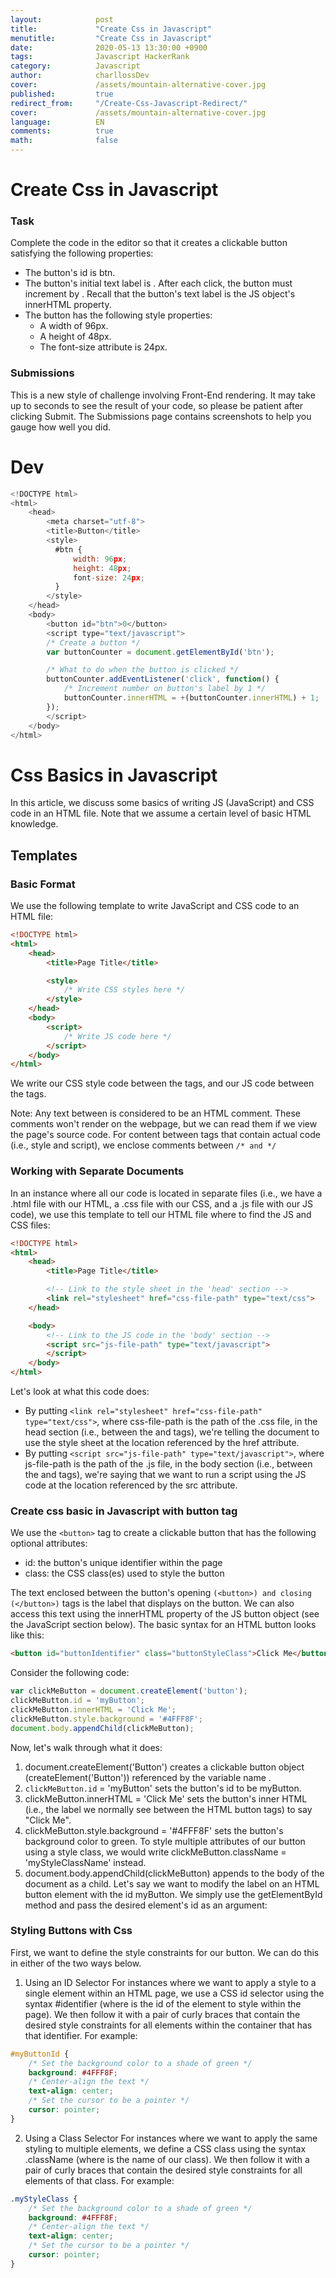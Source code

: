 ```yaml
---
layout:            post
title:             "Create Css in Javascript"
menutitle:         "Create Css in Javascript"
date:              2020-05-13 13:30:00 +0900
tags:              Javascript HackerRank
category:          Javascript
author:            charllossDev
cover:             /assets/mountain-alternative-cover.jpg
published:         true
redirect_from:     "/Create-Css-Javascript-Redirect/"
cover:             /assets/mountain-alternative-cover.jpg
language:          EN
comments:          true
math:			   false
---
```


# Create Css in Javascript

### Task

Complete the code in the editor so that it creates a clickable button satisfying the following properties:

* The button's id is btn.
* The button's initial text label is . After each click, the button must increment by . Recall that the button's text label is the JS object's innerHTML property.
* The button has the following style properties:
  + A width of 96px.
  + A height of 48px.
  + The font-size attribute is 24px.

### Submissions

This is a new style of challenge involving Front-End rendering. It may take up to  seconds to see the result of your code, so please be patient after clicking Submit. The Submissions page contains screenshots to help you gauge how well you did.

# Dev
```js
<!DOCTYPE html>
<html>
    <head>
        <meta charset="utf-8">
        <title>Button</title>
        <style>
          #btn {
              width: 96px;
              height: 48px;
              font-size: 24px;
          }
        </style>
    </head>
    <body>
        <button id="btn">0</button>
        <script type="text/javascript">
        /* Create a button */
        var buttonCounter = document.getElementById('btn');

        /* What to do when the button is clicked */
        buttonCounter.addEventListener('click', function() {
            /* Increment number on button's label by 1 */
            buttonCounter.innerHTML = +(buttonCounter.innerHTML) + 1;
        });
        </script>
    </body>
</html>

```

# Css Basics in Javascript
In this article, we discuss some basics of writing JS (JavaScript) and CSS code in an HTML file. Note that we assume a certain level of basic HTML knowledge.

## Templates

### Basic Format
We use the following template to write JavaScript and CSS code to an HTML file:

```html
<!DOCTYPE html>
<html>
    <head>
        <title>Page Title</title>

        <style>
            /* Write CSS styles here */
        </style>
    </head>
    <body>
        <script>
            /* Write JS code here */
        </script>
    </body>
</html>
```

We write our CSS style code between the <style> and </style> tags, and our JS code between the <script> and </script> tags.

Note: Any text between <!-- and --> is considered to be an HTML comment. These comments won't render on the webpage, but we can read them if we view the page's source code. For content between tags that contain actual code (i.e., style and script), we enclose comments between `/* and */`

### Working with Separate Documents
In an instance where all our code is located in separate files (i.e., we have a .html file with our HTML, a .css file with our CSS, and a .js file with our JS code), we use this template to tell our HTML file where to find the JS and CSS files:

```html
<!DOCTYPE html>
<html>
    <head>
        <title>Page Title</title>

        <!-- Link to the style sheet in the 'head' section -->
        <link rel="stylesheet" href="css-file-path" type="text/css">
    </head>

    <body>
        <!-- Link to the JS code in the 'body' section -->
        <script src="js-file-path" type="text/javascript">
        </script>
    </body>
</html>
```
Let's look at what this code does:

* By putting `<link rel="stylesheet" href="css-file-path" type="text/css">`, where css-file-path is the path of the .css file, in the head section (i.e., between the <head> and </head> tags), we're telling the document to use the style sheet at the location referenced by the href attribute.
* By putting `<script src="js-file-path" type="text/javascript">`, where js-file-path is the path of the .js file, in the body section (i.e., between the <body> and </body> tags), we're saying that we want to run a script using the JS code at the location referenced by the src attribute.

### Create css basic in Javascript with button tag

We use the `<button>` tag to create a clickable button that has the following optional attributes:

* id: the button's unique identifier within the page
* class: the CSS class(es) used to style the button

The text enclosed between the button's opening `(<button>) and closing (</button>)` tags is the label that displays on the button. We can also access this text using the innerHTML property of the JS button object (see the JavaScript section below). The basic syntax for an HTML button looks like this:
```html
<button id="buttonIdentifier" class="buttonStyleClass">Click Me</button>
```


Consider the following code:
```js
var clickMeButton = document.createElement('button');
clickMeButton.id = 'myButton';
clickMeButton.innerHTML = 'Click Me';
clickMeButton.style.background = '#4FFF8F';
document.body.appendChild(clickMeButton);
```

Now, let's walk through what it does:

1. document.createElement('Button') creates a clickable button object (createElement('Button')) referenced by the variable name .
2. `clickMeButton.id` = 'myButton' sets the button's id to be myButton.
3. clickMeButton.innerHTML = 'Click Me' sets the button's inner HTML (i.e., the label we normally see between the HTML button tags) to say "Click Me".
4. clickMeButton.style.background = '#4FFF8F' sets the button's background color to green. To style multiple attributes of our button using a style class, we would write clickMeButton.className = 'myStyleClassName' instead.
5. document.body.appendChild(clickMeButton) appends  to the body of the document as a child.
Let's say we want to modify the label on an HTML button element with the id myButton. We simply use the getElementById method and pass the desired element's id as an argument:

### Styling Buttons with Css
First, we want to define the style constraints for our button. We can do this in either of the two ways below.

1. Using an ID Selector
For instances where we want to apply a style to a single element within an HTML page, we use a CSS id selector using the syntax #identifier (where  is the id of the element to style within the page). We then follow it with a pair of curly braces that contain the desired style constraints for all elements within the container that has that identifier. For example:
```Css
#myButtonId {
    /* Set the background color to a shade of green */
    background: #4FFF8F;
    /* Center-align the text */
    text-align: center;
    /* Set the cursor to be a pointer */
    cursor: pointer;
}
```

2. Using a Class Selector
For instances where we want to apply the same styling to multiple elements, we define a CSS class using the syntax .className (where  is the name of our class). We then follow it with a pair of curly braces that contain the desired style constraints for all elements of that class. For example:
```css
.myStyleClass {
    /* Set the background color to a shade of green */
    background: #4FFF8F;
    /* Center-align the text */
    text-align: center;
    /* Set the cursor to be a pointer */
    cursor: pointer;
}
```
